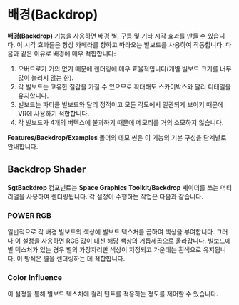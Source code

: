 # 배경(Backdrop)

**배경(Backdrop)** 기능을 사용하면 배경 별, 구름 및 기타 시각 효과를 만들 수 있습니다. 이 시각 효과들은 항상 카메라를 향하고 따라오는 빌보드를 사용하여 작동합니다. 다음과 같은 이유로 배경에 매우 적합합니다:

1. 오버드로가 거의 없기 때문에 렌더링에 매우 효율적입니다(개별 빌보드 크기를 너무 많이 늘리지 않는 한).
2. 각 빌보드는 고유한 질감을 가질 수 있으므로 확대해도 스카이박스와 달리 디테일을 유지합니다.
3. 빌보드는 파티클 빌보드와 달리 정적이고 모든 각도에서 일관되게 보이기 때문에 VR에 사용하기 적합합니다.
4. 각 빌보드가 4개의 버텍스에 불과하기 때문에 메모리를 거의 소모하지 않습니다.

**Features/Backdrop/Examples** 폴더의 데모 씬은 이 기능의 기본 구성을 단계별로 안내합니다.

## Backdrop Shader

**SgtBackdrop** 컴포넌트는 **Space Graphics Toolkit/Backdrop** 셰이더를 쓰는 머티리얼을 사용하여 렌더링됩니다. 각 설정이 수행하는 작업은 다음과 같습니다.

### POWER RGB

일반적으로 각 배경 빌보드의 색상에 빌보드 텍스처를 곱하여 색상을 부여합니다. 그러나 이 설정을 사용하면 RGB 값이 대신 해당 색상의 거듭제곱으로 올라갑니다. 빌보드에 별 텍스처가 있는 경우 별의 가장자리만 색상이 지정되고 가운데는 흰색으로 유지됩니다. 이 방식은 별을 렌더링하는 데 적합합니다.

### Color Influence

이 설정을 통해 빌보드 텍스처에 컬러 틴트를 적용하는 정도를 제어할 수 있습니다.